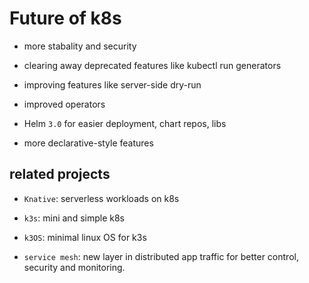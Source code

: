 # Future of k8s

- more stabality and security

- clearing away deprecated features like kubectl run generators

- improving features like server-side dry-run

- improved operators

- Helm `3.0` for easier deployment, chart repos, libs

- more declarative-style features

## related projects

- `Knative`: serverless workloads on k8s

- `k3s`: mini and simple k8s

- `k3OS`: minimal linux OS for k3s

- `service mesh`: new layer in distributed app traffic for better control,
security and monitoring.

